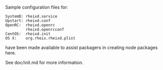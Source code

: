 Sample configuration files for:
```
SystemD: rheixd.service
Upstart: rheixd.conf
OpenRC:  rheixd.openrc
         rheixd.openrcconf
CentOS:  rheixd.init
OS X:    org.rheix.rheixd.plist
```
have been made available to assist packagers in creating node packages here.

See doc/init.md for more information.
